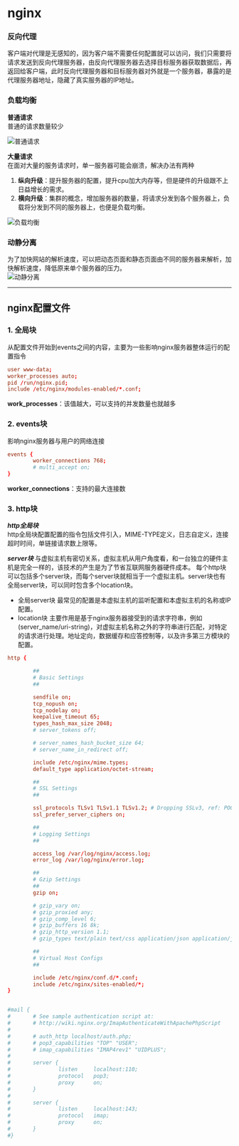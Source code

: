 # **nginx**

### 反向代理

客户端对代理是无感知的，因为客户端不需要任何配置就可以访问，我们只需要将请求发送到反向代理服务器，由反向代理服务器去选择目标服务器获取数据后，再返回给客户端，此时反向代理服务器和目标服务器对外就是一个服务器，暴露的是代理服务器地址，隐藏了真实服务器的IP地址。

### 负载均衡

**普通请求**  
普通的请求数量较少

![普通请求](https://ftp.bmp.ovh/imgs/2019/11/9966a7030ea33a00.png)

**大量请求**  
在面对大量的服务请求时，单一服务器可能会崩溃，解决办法有两种

1. **纵向升级**：提升服务器的配置，提升cpu加大内存等，但是硬件的升级跟不上日益增长的需求。
2. **横向升级**：集群的概念，增加服务器的数量，将请求分发到各个服务器上，负载将分发到不同的服务器上，也便是负载均衡。

![负载均衡](https://ftp.bmp.ovh/imgs/2019/11/2315f175b323c3e5.png)

### 动静分离

为了加快网站的解析速度，可以把动态页面和静态页面由不同的服务器来解析，加快解析速度，降低原来单个服务器的压力。  
![动静分离](https://ftp.bmp.ovh/imgs/2019/11/2a09db9c0defced1.png)
  
***

## **nginx配置文件**

### **1. 全局块**

从配置文件开始到events之间的内容，主要为一些影响nginx服务器整体运行的配置指令

```conf
user www-data;
worker_processes auto;
pid /run/nginx.pid;
include /etc/nginx/modules-enabled/*.conf;
```

**work_processes**：该值越大，可以支持的并发数量也就越多

### **2. events块**

影响nginx服务器与用户的网络连接

```conf
events {
        worker_connections 768;
        # multi_accept on;
}
```

**worker_connections**：支持的最大连接数

### **3. http块**

***http全局块***  
http全局块配置配置的指令包括文件引入，MIME-TYPE定义，日志自定义，连接超时时间，单链接请求数上限等。  

***server块***
与虚拟主机有密切关系，虚拟主机从用户角度看，和一台独立的硬件主机是完全一样的，该技术的产生是为了节省互联网服务器硬件成本。
每个http块可以包括多个server块，而每个server块就相当于一个虚拟主机。server块也有全局server块，可以同时包含多个location块。  

* 全局server块
最常见的配置是本虚拟主机的监听配置和本虚拟主机的名称或IP配置。
* location块
主要作用是基于nginx服务器接受到的请求字符串，例如(server_name/uri-string)，对虚拟主机名称之外的字符串进行匹配，对特定的请求进行处理。地址定向，数据缓存和应答控制等，以及许多第三方模块的配置。




```conf
http {

        ##
        # Basic Settings
        ##

        sendfile on;
        tcp_nopush on;
        tcp_nodelay on;
        keepalive_timeout 65;
        types_hash_max_size 2048;
        # server_tokens off;

        # server_names_hash_bucket_size 64;
        # server_name_in_redirect off;

        include /etc/nginx/mime.types;
        default_type application/octet-stream;

        ##
        # SSL Settings
        ##

        ssl_protocols TLSv1 TLSv1.1 TLSv1.2; # Dropping SSLv3, ref: POODLE
        ssl_prefer_server_ciphers on;

        ##
        # Logging Settings
        ##

        access_log /var/log/nginx/access.log;
        error_log /var/log/nginx/error.log;

        ##
        # Gzip Settings
        ##
        gzip on;

        # gzip_vary on;
        # gzip_proxied any;
        # gzip_comp_level 6;
        # gzip_buffers 16 8k;
        # gzip_http_version 1.1;
        # gzip_types text/plain text/css application/json application/javascript text/xml application/xml application/xml+rss text/javascript;

        ##
        # Virtual Host Configs
        ##

        include /etc/nginx/conf.d/*.conf;
        include /etc/nginx/sites-enabled/*;
}


#mail {
#       # See sample authentication script at:
#       # http://wiki.nginx.org/ImapAuthenticateWithApachePhpScript
#
#       # auth_http localhost/auth.php;
#       # pop3_capabilities "TOP" "USER";
#       # imap_capabilities "IMAP4rev1" "UIDPLUS";
#
#       server {
#               listen     localhost:110;
#               protocol   pop3;
#               proxy      on;
#       }
#
#       server {
#               listen     localhost:143;
#               protocol   imap;
#               proxy      on;
#       }
#}
```